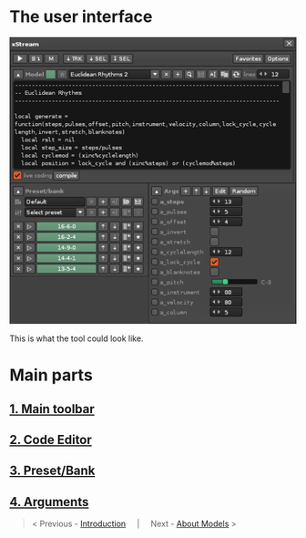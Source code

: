 # The user interface


<img src="./images/screenshot.png"> 

This is what the tool could look like. 

# Main parts 

## [1. Main toolbar](main_toolbar.md)

## [2. Code Editor](code_editor.md)

## [3. Preset/Bank](preset_bank.md)

## [4. Arguments](model_arguments.md)


> < Previous - [Introduction](introduction.md) &nbsp; &nbsp; | &nbsp; &nbsp; Next - [About Models](about_models.md) >


